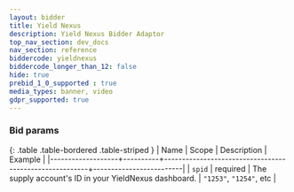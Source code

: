 ```yaml
---
layout: bidder
title: Yield Nexus
description: Yield Nexus Bidder Adaptor
top_nav_section: dev_docs
nav_section: reference
biddercode: yieldnexus
biddercode_longer_than_12: false
hide: true
prebid_1_0_supported : true
media_types: banner, video
gdpr_supported: true
---
```


### Bid params

{: .table .table-bordered .table-striped }
| Name              | Scope    | Description                                            | Example                 |
|-------------------+----------+--------------------------------------------------------+-------------------------|
| `spid` | required | The supply account's ID in your YieldNexus dashboard.             | `"1253"`, `"1254"`, etc |
